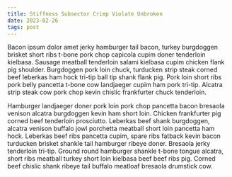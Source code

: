 ```yaml
---
title: Stiffness Subsector Crimp Violate Unbroken
date: 2023-02-26
tags: post
---
```


Bacon ipsum dolor amet jerky hamburger tail bacon, turkey burgdoggen brisket short ribs t-bone pork chop capicola cupim doner tenderloin kielbasa.  Sausage meatball tenderloin salami kielbasa cupim chicken flank pig shoulder.  Burgdoggen pork loin chuck, turducken strip steak corned beef leberkas ham hock tri-tip ball tip shank flank pig.  Pork loin short ribs pork belly pancetta t-bone cow landjaeger cupim ham pork tri-tip.  Alcatra strip steak cow pork chop kevin chislic frankfurter chuck tenderloin.

Hamburger landjaeger doner pork loin pork chop pancetta bacon bresaola venison alcatra burgdoggen kevin ham short loin.  Chicken frankfurter pig corned beef tenderloin prosciutto.  Leberkas beef shank burgdoggen, alcatra venison buffalo jowl porchetta meatball short loin pancetta ham hock.  Leberkas beef ribs pancetta cupim, spare ribs fatback kevin bacon turducken brisket shankle tail hamburger ribeye doner.  Bresaola jerky tenderloin tri-tip.  Ground round hamburger shankle t-bone tongue alcatra, short ribs meatball turkey short loin kielbasa beef beef ribs pig.  Corned beef chislic shank ribeye tail buffalo meatloaf bresaola drumstick cow.